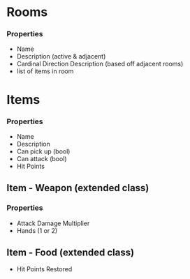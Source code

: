 # Rooms

### Properties

- Name
- Description (active & adjacent)
- Cardinal Direction Description (based off adjacent rooms)
- list of items in room

# Items

### Properties

- Name
- Description
- Can pick up (bool)
- Can attack (bool)
- Hit Points

## Item - Weapon (extended class)

### Properties

- Attack Damage Multiplier
- Hands (1 or 2)

## Item - Food (extended class)

- Hit Points Restored

